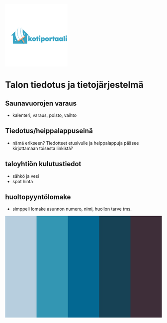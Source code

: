 ![Screenshot](logo.png)

# Talon tiedotus ja tietojärjestelmä

## Saunavuorojen varaus

- kalenteri, varaus, poisto, vaihto

## Tiedotus/heippalappuseinä

- nämä erikseen? Tiedotteet etusivulle ja heippalappuja pääsee kirjottamaan toisesta linkistä?

## taloyhtiön kulutustiedot

- sähkö ja vesi
- spot hinta

## huoltopyyntölomake

- simppeli lomake asunnon numero, nimi, huollon tarve tms.

![Screenshot](assests/varikartta.jpg)
